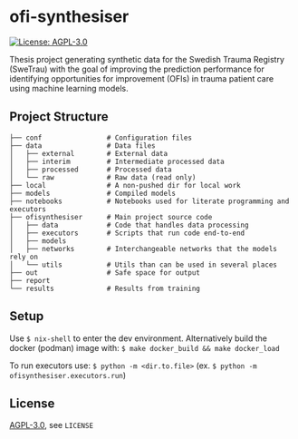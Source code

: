 # ofi-synthesiser
[![License: AGPL-3.0](https://img.shields.io/github/license/kelszo/ofi-synthesiser)](https://opensource.org/licenses/AGPL-3.0)

Thesis project generating synthetic data for the Swedish Trauma Registry (SweTrau) with the goal of improving the prediction performance for identifying opportunities for improvement (OFIs) in trauma patient care using machine learning models.

## Project Structure

```
├── conf                # Configuration files
├── data                # Data files
│   ├── external        # External data
│   ├── interim         # Intermediate processed data
│   ├── processed       # Processed data
│   └── raw             # Raw data (read only)
├── local               # A non-pushed dir for local work
├── models              # Compiled models
├── notebooks           # Notebooks used for literate programming and executors
├── ofisynthesiser      # Main project source code
│   ├── data            # Code that handles data processing
│   ├── executors       # Scripts that run code end-to-end
│   ├── models
│   ├── networks        # Interchangeable networks that the models rely on
│   └── utils           # Utils than can be used in several places
├── out                 # Safe space for output
├── report
└── results             # Results from training

```

## Setup
Use `$ nix-shell` to enter the dev environment. Alternatively build the docker (podman) image with: `$ make docker_build && make docker_load`

To run executors use: `$ python -m <dir.to.file>` (ex. `$ python -m ofisynthesiser.executors.run`)

## License
[AGPL-3.0](https://opensource.org/licenses/AGPL-3.0), see `LICENSE`